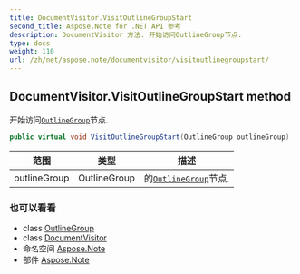 ```yaml
---
title: DocumentVisitor.VisitOutlineGroupStart
second_title: Aspose.Note for .NET API 参考
description: DocumentVisitor 方法. 开始访问OutlineGroup节点.
type: docs
weight: 110
url: /zh/net/aspose.note/documentvisitor/visitoutlinegroupstart/
---
```

## DocumentVisitor.VisitOutlineGroupStart method

开始访问[`OutlineGroup`](../../outlinegroup/)节点.

```csharp
public virtual void VisitOutlineGroupStart(OutlineGroup outlineGroup)
```

| 范围 | 类型 | 描述 |
| --- | --- | --- |
| outlineGroup | OutlineGroup | 的[`OutlineGroup`](../../outlinegroup/)节点. |

### 也可以看看

* class [OutlineGroup](../../outlinegroup/)
* class [DocumentVisitor](../)
* 命名空间 [Aspose.Note](../../documentvisitor/)
* 部件 [Aspose.Note](../../../)


